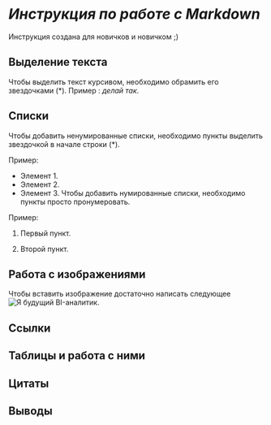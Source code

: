 # *Инструкция по работе с Markdown*
Инструкция создана для новичков и новичком ;)
## Выделение текста

Чтобы выделить текст курсивом, необходимо обрамить его звездочками (*).
Пример : *делай так*.

## Списки
Чтобы добавить ненумированные списки, необходимо пункты выделить звездочкой в начале строки (*).

Пример:
* Элемент 1.
* Элемент 2.
* Элемент 3.
Чтобы добавить нумированные списки, необходимо пункты просто пронумеровать.

Пример:

1. Первый пункт.

2. Второй пункт.

## Работа с изображениями
Чтобы вставить изображение достаточно написать следующее
![Я будущий BI-аналитик.](IMG_9203.JPG)

## Ссылки

## Таблицы и работа с ними

## Цитаты

## Выводы